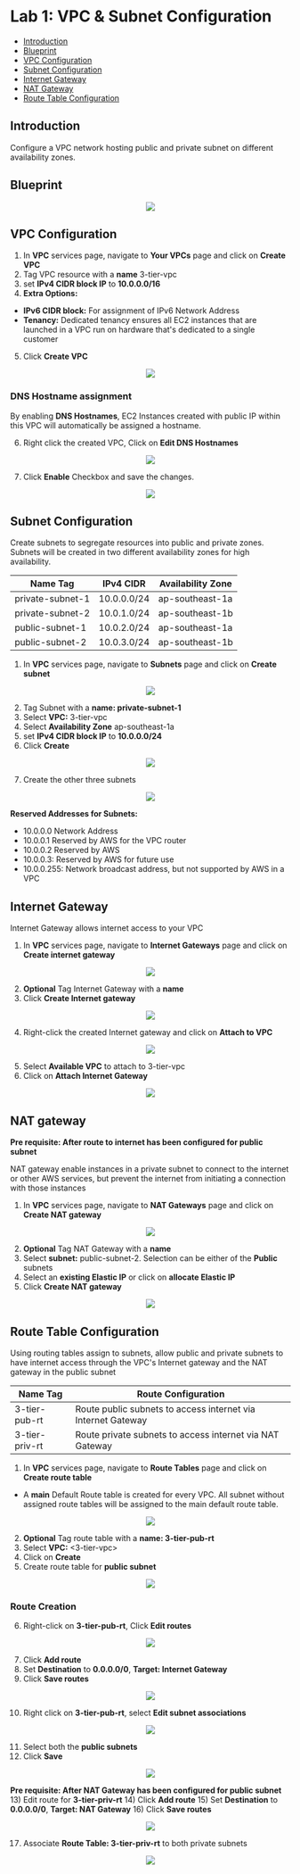 # Lab 1: VPC & Subnet Configuration
- <a href=#introduction>Introduction</a>
- <a href=#blueprint>Blueprint</a>
- <a href=#vpc-configuration>VPC Configuration</a>
- <a href=#subnet-configuration>Subnet Configuration</a>
- <a href=#internet-gateway>Internet Gateway</a>
- <a href=#nat-gateway>NAT Gateway</a>
- <a href=#route-table-configuration>Route Table Configuration</a>

## Introduction
Configure a VPC network hosting public and private subnet on different availability zones.


## Blueprint
<p align=center>
  <img src=https://github.com/ravensp93/aws-three-tier-web/blob/master/Lab%201/blob/lab-1-vpc-subnet-arch.PNG>
</p>

## VPC Configuration

1) In **VPC** services page, navigate to **Your VPCs** page and click on **Create VPC**
2) Tag VPC resource with a **name** 3-tier-vpc
3) set **IPv4 CIDR block IP** to **10.0.0.0/16**
4) **Extra Options:**
- **IPv6 CIDR block:** For assignment of IPv6 Network Address
- **Tenancy:** Dedicated tenancy ensures all EC2 instances that are launched in a VPC run on hardware that's dedicated to a single customer 
5) Click **Create VPC** 

<p align=center>
  <img src=https://github.com/ravensp93/aws-three-tier-web/blob/master/Lab%201/blob/lab-1-pic-1.PNG>
</p>

### DNS Hostname assignment
By enabling **DNS Hostnames**, EC2 Instances created with public IP within this VPC will automatically be assigned a hostname.

6) Right click the created VPC, Click on **Edit DNS Hostnames**
<p align=center>
  <img src=https://github.com/ravensp93/aws-three-tier-web/blob/master/Lab%201/blob/lab-1-pic-2.PNG>
</p>

7) Click **Enable** Checkbox and save the changes.
<p align=center>
  <img src=https://github.com/ravensp93/aws-three-tier-web/blob/master/Lab%201/blob/lab-1-pic-3.PNG>
</p>

## Subnet Configuration

Create subnets to segregate resources into public and private zones. Subnets will be created in two different availability zones for
high availability.

Name Tag | IPv4 CIDR | Availability Zone
------------ | ------------- | -------------
private-subnet-1 | 10.0.0.0/24 | ap-southeast-1a
private-subnet-2 | 10.0.1.0/24 | ap-southeast-1b
public-subnet-1 | 10.0.2.0/24 | ap-southeast-1a
public-subnet-2 | 10.0.3.0/24 | ap-southeast-1b

1) In **VPC** services page, navigate to **Subnets** page and click on **Create subnet**

<p align=center>
  <img src=https://github.com/ravensp93/aws-three-tier-web/blob/master/Lab%201/blob/lab-1-pic-4.PNG>
</p>

2) Tag Subnet with a **name: private-subnet-1**
3) Select **VPC:** 3-tier-vpc
4) Select **Availability Zone** ap-southeast-1a
5) set **IPv4 CIDR block IP** to **10.0.0.0/24**
6) Click **Create**

<p align=center>
  <img src=https://github.com/ravensp93/aws-three-tier-web/blob/master/Lab%201/blob/lab-1-pic-5.PNG>
</p>

7) Create the other three subnets

<p align=center>
  <img src=https://github.com/ravensp93/aws-three-tier-web/blob/master/Lab%201/blob/lab-1-pic-6.PNG>
</p>

**Reserved Addresses for Subnets:**
- 10.0.0.0 Network Address
- 10.0.0.1 Reserved by AWS for the VPC router
- 10.0.0.2 Reserved by AWS
- 10.0.0.3: Reserved by AWS for future use
- 10.0.0.255: Network broadcast address, but not supported by AWS in a VPC

## Internet Gateway

Internet Gateway allows internet access to your VPC

1) In **VPC** services page, navigate to **Internet Gateways** page and click on **Create internet gateway**

<p align=center>
  <img src=https://github.com/ravensp93/aws-three-tier-web/blob/master/Lab%201/blob/lab-1-pic-10.PNG>
</p>

2) **Optional** Tag Internet Gateway with a **name** 
3) Click **Create Internet gateway**

<p align=center>
  <img src=https://github.com/ravensp93/aws-three-tier-web/blob/master/Lab%201/blob/lab-1-pic-11.PNG>
</p>

4) Right-click the created Internet gateway and click on **Attach to VPC**

<p align=center>
  <img src=https://github.com/ravensp93/aws-three-tier-web/blob/master/Lab%201/blob/lab-1-pic-12.PNG>
</p>

5) Select **Available VPC** to attach to 3-tier-vpc
6) Click on **Attach Internet Gateway**

<p align=center>
  <img src=https://github.com/ravensp93/aws-three-tier-web/blob/master/Lab%201/blob/lab-1-pic-13.PNG>
</p>

## NAT gateway 

**Pre requisite: After route to internet has been configured for public subnet**

NAT gateway enable instances in a private subnet to connect to the internet or other AWS services, 
but prevent the internet from initiating a connection with those instances

1) In **VPC** services page, navigate to **NAT Gateways** page and click on **Create NAT gateway**

<p align=center>
  <img src=https://github.com/ravensp93/aws-three-tier-web/blob/master/Lab%201/blob/lab-1-pic-7.PNG>
</p>

2) **Optional** Tag NAT Gateway with a **name** 
3) Select **subnet:** public-subnet-2. Selection can be either of the **Public** subnets
4) Select an **existing Elastic IP** or click on **allocate Elastic IP**
5) Click **Create NAT gateway**

<p align=center>
  <img src=https://github.com/ravensp93/aws-three-tier-web/blob/master/Lab%201/blob/lab-1-pic-8.PNG>
</p>

## Route Table Configuration

Using routing tables assign to subnets, allow public and private subnets to have internet access through the VPC's Internet gateway and the NAT gateway in the public subnet

Name Tag |  Route Configuration
------------ | -------------
3-tier-pub-rt | Route public subnets to access internet via Internet Gateway
3-tier-priv-rt | Route private subnets to access internet via NAT Gateway 

1) In **VPC** services page, navigate to **Route Tables** page and click on **Create route table**
- A **main** Default Route table is created for every VPC. All subnet without assigned route tables will be assigned to the main default route table.

<p align=center>
  <img src=https://github.com/ravensp93/aws-three-tier-web/blob/master/Lab%201/blob/lab-1-pic-9.PNG>
</p>

2) **Optional** Tag route table with a **name: 3-tier-pub-rt** 
3) Select **VPC:** <3-tier-vpc>
4) Click on **Create**
5) Create route table for **public subnet**

<p align=center>
  <img src=https://github.com/ravensp93/aws-three-tier-web/blob/master/Lab%201/blob/lab-1-pic-15.PNG>
</p>

### Route Creation

6) Right-click on **3-tier-pub-rt**, Click **Edit routes**

<p align=center>
  <img src=https://github.com/ravensp93/aws-three-tier-web/blob/master/Lab%201/blob/lab-1-pic-16.PNG>
</p>

7) Click **Add route**
8) Set **Destination** to **0.0.0.0/0**, **Target: Internet Gateway** 
9) Click **Save routes** 

<p align=center>
  <img src=https://github.com/ravensp93/aws-three-tier-web/blob/master/Lab%201/blob/lab-1-pic-17.PNG>
</p>

10) Right click on **3-tier-pub-rt**, select **Edit subnet associations**

<p align=center>
  <img src=https://github.com/ravensp93/aws-three-tier-web/blob/master/Lab%201/blob/lab-1-pic-19.PNG>
</p>

11) Select both the **public subnets**
12) Click **Save**

<p align=center>
  <img src=https://github.com/ravensp93/aws-three-tier-web/blob/master/Lab%201/blob/lab-1-pic-20.PNG>
</p>

**Pre requisite: After NAT Gateway has been configured for public subnet**\
13) Edit route for **3-tier-priv-rt**
14) Click **Add route**
15) Set **Destination** to **0.0.0.0/0**, **Target: NAT Gateway** 
16) Click **Save routes** 

<p align=center>
  <img src=https://github.com/ravensp93/aws-three-tier-web/blob/master/Lab%201/blob/lab-1-pic-18.PNG>
</p>

17) Associate **Route Table: 3-tier-priv-rt** to both private subnets

<p align=center>
  <img src=https://github.com/ravensp93/aws-three-tier-web/blob/master/Lab%201/blob/lab-1-pic-21.PNG>
</p>
